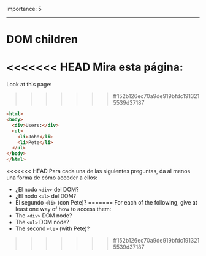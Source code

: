 importance: 5

---

# DOM children

<<<<<<< HEAD
Mira esta página:
=======
Look at this page:
>>>>>>> ff152b126ec70a9de919bfdc1913215539d37187

```html
<html>
<body>
  <div>Users:</div>
  <ul>
    <li>John</li>
    <li>Pete</li>
  </ul>
</body>
</html>
```

<<<<<<< HEAD
Para cada una de las siguientes preguntas, da al menos una forma de cómo acceder a ellos:
- ¿El nodo `<div>` del DOM?
- ¿El nodo `<ul>` del DOM?
- El segundo `<li>` (con Pete)?
=======
For each of the following, give at least one way of how to access them:
- The `<div>` DOM node?
- The `<ul>` DOM node?
- The second `<li>` (with Pete)?
>>>>>>> ff152b126ec70a9de919bfdc1913215539d37187
